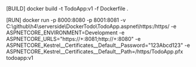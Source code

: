﻿[BUILD]
docker build -t TodoApp:v1 -f Dockerfile .

[RUN]
docker run -p 8000:8080 -p 8001:8081 -v C:\github\h4\serverside\DockerTodo\TodoApp\.aspnet\https:/https/ -e ASPNETCORE_ENVIRONMENT=Development -e ASPNETCORE_URLS="https://+:8081;http://+:8080" -e ASPNETCORE_Kestrel__Certificates__Default__Password="123Abcd123" -e ASPNETCORE_Kestrel__Certificates__Default__Path=/https/TodoApp.pfx todoapp:v1